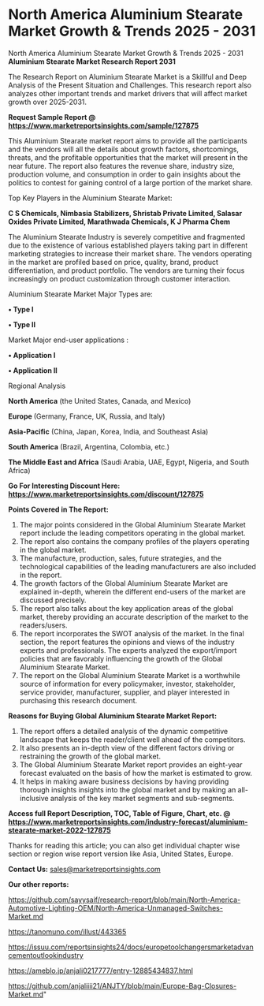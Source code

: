 # North America Aluminium Stearate Market Growth & Trends 2025 - 2031
North America Aluminium Stearate Market Growth & Trends 2025 - 2031
<strong>Aluminium Stearate Market Research Report 2031</strong>

The Research Report on Aluminium Stearate Market is a Skillful and Deep Analysis of the Present Situation and Challenges. This research report also analyzes other important trends and market drivers that will affect market growth over 2025-2031.

<strong>Request Sample Report @ <a href=https://www.marketreportsinsights.com/sample/127875>https://www.marketreportsinsights.com/sample/127875</a></strong>

This Aluminium Stearate market report aims to provide all the participants and the vendors will all the details about growth factors, shortcomings, threats, and the profitable opportunities that the market will present in the near future. The report also features the revenue share, industry size, production volume, and consumption in order to gain insights about the politics to contest for gaining control of a large portion of the market share.

Top Key Players in the Aluminium Stearate Market:

<strong>C S Chemicals, Nimbasia Stabilizers, Shristab Private Limited, Salasar Oxides Private Limited, Marathwada Chemicals, K J Pharma Chem</strong>

The Aluminium Stearate Industry is severely competitive and fragmented due to the existence of various established players taking part in different marketing strategies to increase their market share. The vendors operating in the market are profiled based on price, quality, brand, product differentiation, and product portfolio. The vendors are turning their focus increasingly on product customization through customer interaction.

Aluminium Stearate Market Major Types are:

<strong>• Type I

• Type II</strong>

Market Major end-user applications :

<strong>• Application I

• Application II</strong>

Regional Analysis

</u><strong><b>North America</b></strong> (the United States, Canada, and Mexico)

<strong><b>Europe </b></strong>(Germany, France, UK, Russia, and Italy)

<strong><b>Asia-Pacific</b></strong> (China, Japan, Korea, India, and Southeast Asia)

<strong><b>South America</b></strong> (Brazil, Argentina, Colombia, etc.)

<strong><b>The Middle East and Africa</b></strong> (Saudi Arabia, UAE, Egypt, Nigeria, and South Africa)

<strong>Go For Interesting Discount Here: <a href=https://www.marketreportsinsights.com/discount/127875>https://www.marketreportsinsights.com/discount/127875</a></strong>

<strong>Points Covered in The Report:</strong>
<ol>
  <li>The major points considered in the Global Aluminium Stearate Market report include the leading competitors operating in the global market.</li>
  <li>The report also contains the company profiles of the players operating in the global market.</li>
  <li>The manufacture, production, sales, future strategies, and the technological capabilities of the leading manufacturers are also included in the report.</li>
  <li>The growth factors of the Global Aluminium Stearate Market are explained in-depth, wherein the different end-users of the market are discussed precisely.</li>
  <li>The report also talks about the key application areas of the global market, thereby providing an accurate description of the market to the readers/users.</li>
  <li>The report incorporates the SWOT analysis of the market. In the final section, the report features the opinions and views of the industry experts and professionals. The experts analyzed the export/import policies that are favorably influencing the growth of the Global Aluminium Stearate Market.</li>
  <li>The report on the Global Aluminium Stearate Market is a worthwhile source of information for every policymaker, investor, stakeholder, service provider, manufacturer, supplier, and player interested in purchasing this research document.</li>
</ol>
<strong>Reasons for Buying Global Aluminium Stearate Market Report:</strong>

<ol>
  <li>The report offers a detailed analysis of the dynamic competitive landscape that keeps the reader/client well ahead of the competitors.</li>
  <li>It also presents an in-depth view of the different factors driving or restraining the growth of the global market.</li>
  <li>The Global Aluminium Stearate Market report provides an eight-year forecast evaluated on the basis of how the market is estimated to grow.</li>
  <li>It helps in making aware business decisions by having providing thorough insights insights into the global market and by making an all-inclusive analysis of the key market segments and sub-segments.</li>
</ol>
<strong>Access full Report Description, TOC, Table of Figure, Chart, etc. @ <a href=https://www.marketreportsinsights.com/industry-forecast/aluminium-stearate-market-2022-127875>https://www.marketreportsinsights.com/industry-forecast/aluminium-stearate-market-2022-127875</a></strong>


Thanks for reading this article; you can also get individual chapter wise section or region wise report version like Asia, United States, Europe.

<strong>Contact Us:</strong>
sales@marketreportsinsights.com

<strong>Our other reports:</strong>

<a href=https://github.com/sayysaif/research-report/blob/main/North-America-Automotive-Lighting-OEM/North-America-Unmanaged-Switches-Market.md>https://github.com/sayysaif/research-report/blob/main/North-America-Automotive-Lighting-OEM/North-America-Unmanaged-Switches-Market.md</a>

<a href=https://tanomuno.com/illust/443365>https://tanomuno.com/illust/443365</a>

<a href=https://issuu.com/reportsinsights24/docs/europetoolchangersmarketadvancementoutlookindustry>https://issuu.com/reportsinsights24/docs/europetoolchangersmarketadvancementoutlookindustry</a>

<a href=https://ameblo.jp/anjali0217777/entry-12885434837.html>https://ameblo.jp/anjali0217777/entry-12885434837.html</a>

<a href=https://github.com/anjaliiii21/ANJTY/blob/main/Europe-Bag-Closures-Market.md>https://github.com/anjaliiii21/ANJTY/blob/main/Europe-Bag-Closures-Market.md</a>"
